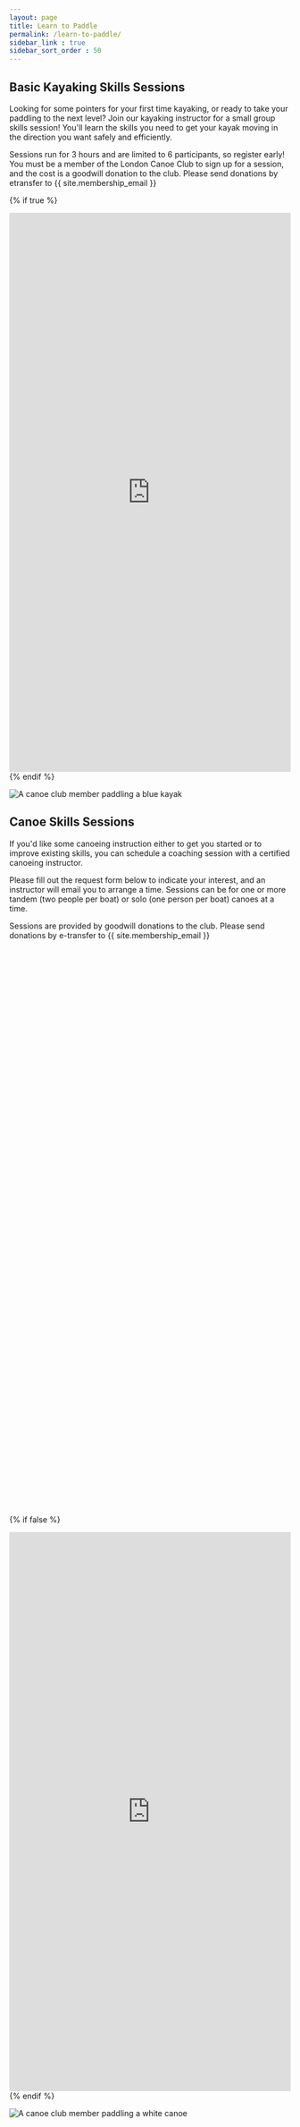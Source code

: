 ```yaml
---
layout: page
title: Learn to Paddle
permalink: /learn-to-paddle/
sidebar_link : true
sidebar_sort_order : 50
---
```


## Basic Kayaking Skills Sessions
Looking for some pointers for your first time kayaking, or ready to take 
your paddling to the next level? Join our kayaking instructor for a small 
group skills session! You'll learn the skills you need to get your kayak 
moving in the direction you want safely and efficiently.



Sessions run for 3 hours and are limited to 6 participants, so register early! 
You must be a member of the London Canoe Club to sign up for a session, and 
the cost is a goodwill donation to the club. Please send donations by 
etransfer to {{ site.membership_email }}


{% if true %}
<div style="position:relative;overflow:hidden;width:100%;height:500px;padding-top:500px"><iframe title='Donation form powered by Zeffy' style='position: absolute; border: 0; top:0;left:0;bottom:0;right:0;width:100%;height:100%' src='https://www.zeffy.com/en-CA/embed/ticketing/ca0c702b-8b4e-48e8-919f-5d9c86791093' allowpaymentrequest allowTransparency="true"></iframe></div>
{% endif %}

![A canoe club member paddling a blue kayak](/images/blue_kayak.jpg)

## Canoe Skills Sessions
If you'd like some canoeing instruction either to get you started or to
improve existing skills, you can schedule a coaching
session with a certified canoeing instructor.

Please fill out the request form below to indicate your interest, and an instructor will email you to arrange a time. 
Sessions can be for one or more tandem (two people per boat) or solo (one person per boat) canoes at a time.

Sessions are provided by goodwill donations to the club. Please send donations by
e-transfer to {{ site.membership_email }}

<div style="position:relative;overflow:hidden;width:100%;height:500px;padding-top:500px"
<iframe title='Donation form powered by Zeffy' style='position: absolute; border: 0; top:0;left:0;bottom:0;right:0;width:100%;height:100%' 
src='https://www.zeffy.com/en-CA/embed/ticketing/25bfc7c9-eadd-4160-92ca-eca13820a2a8'allowpaymentrequest allowTransparency="true"></iframe></div>

{% if false %}
<div style="position:relative;overflow:hidden;width:100%;height:500px;padding-top:500px"><iframe title='Donation form powered by Zeffy' style='position: absolute; border: 0; top:0;left:0;bottom:0;right:0;width:100%;height:100%' src='https://www.zeffy.com/en-CA/embed/ticketing/0c9830e2-b0d4-42a8-9af0-76ce33da020e' allowpaymentrequest allowTransparency="true"></iframe></div>
{% endif %}

![A canoe club member paddling a white canoe](/images/canoe_in_water.jpg)
